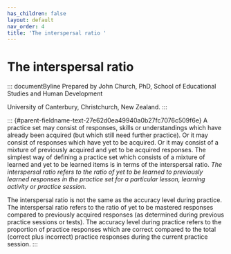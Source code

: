 ```yaml
---
has_children: false
layout: default
nav_order: 4
title: 'The interspersal ratio '
---
```

# The interspersal ratio 


::: documentByline
Prepared by John Church, PhD, School of Educational Studies and Human
Development

University of Canterbury, Christchurch, New Zealand.
:::

::: {#parent-fieldname-text-27e62d0ea49940a0b27fc7076c509f6e}
A practice set may consist of responses, skills or understandings which
have already been acquired (but which still need further practice). Or
it may consist of responses which have yet to be acquired. Or it may
consist of a mixture of previously acquired and yet to be acquired
responses. The simplest way of defining a practice set which consists of
a mixture of learned and yet to be learned items is in terms of the
interspersal ratio. *The interspersal ratio refers to the ratio of yet
to be learned to previously learned responses in the practice set for a
particular lesson, learning activity or practice session.*

The interspersal ratio is not the same as the accuracy level during
practice. The interspersal ratio refers to the ratio of yet to be
mastered responses compared to previously acquired responses (as
determined during previous practice sessions or tests). The accuracy
level during practice refers to the proportion of practice responses
which are correct compared to the total (correct plus incorrect)
practice responses during the current practice session.
:::
